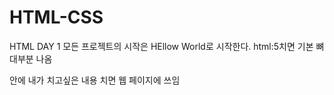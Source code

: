 # HTML-CSS
HTML DAY 1
모든 프로젝트의 시작은 HEllow World로 시작한다.
html:5치면 기본 뼈대부분 나옴
<Body>안에 내가 치고싶은 내용 치면 웹 페이지에 쓰임
  
